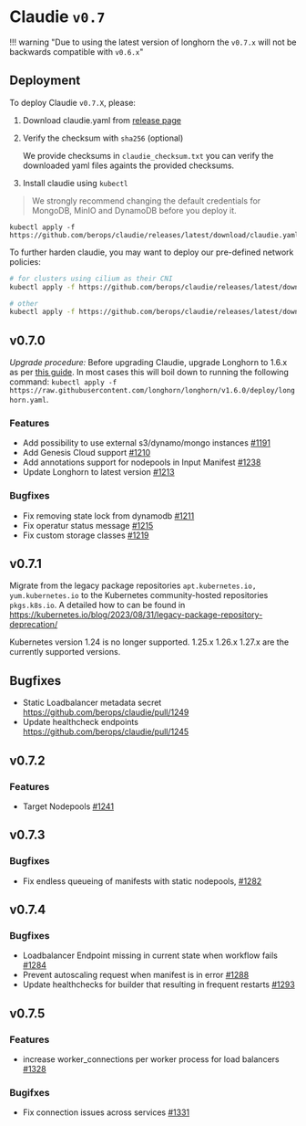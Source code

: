 # Claudie `v0.7`

!!! warning "Due to using the latest version of longhorn the `v0.7.x` will not be backwards compatible with `v0.6.x`"

## Deployment

To deploy Claudie `v0.7.X`, please:

1. Download claudie.yaml from [release page](https://github.com/berops/claudie/releases)

2. Verify the checksum with `sha256` (optional)
   
    We provide checksums in `claudie_checksum.txt` you can verify the downloaded yaml files againts the provided checksums.

3. Install claudie using `kubectl`

 > We strongly recommend changing the default credentials for MongoDB, MinIO and DynamoDB before you deploy it.

```
kubectl apply -f https://github.com/berops/claudie/releases/latest/download/claudie.yaml
```
   
   To further harden claudie, you may want to deploy our pre-defined network policies:
   ```bash
   # for clusters using cilium as their CNI
   kubectl apply -f https://github.com/berops/claudie/releases/latest/download/network-policy-cilium.yaml
   ```
   ```bash
   # other
   kubectl apply -f https://github.com/berops/claudie/releases/latest/download/network-policy.yaml
   ```



## v0.7.0

*Upgrade procedure:*
Before upgrading Claudie, upgrade Longhorn to 1.6.x as per [this guide](https://longhorn.io/docs/1.6.0/deploy/upgrade/longhorn-manager/#upgrade-with-kubectl-1). In most cases this will boil down to running the following command:
`kubectl apply -f https://raw.githubusercontent.com/longhorn/longhorn/v1.6.0/deploy/longhorn.yaml`.


### Features
- Add possibility to use external s3/dynamo/mongo instances [#1191](https://github.com/berops/claudie/pull/1191)
- Add Genesis Cloud support [#1210](https://github.com/berops/claudie/pull/1210)
- Add annotations support for nodepools in Input Manifest [#1238](https://github.com/berops/claudie/pull/1238)
- Update Longhorn to latest version [#1213](https://github.com/berops/claudie/pull/1213)
### Bugfixes
- Fix removing state lock from dynamodb [#1211](https://github.com/berops/claudie/pull/1211)
- Fix operatur status message [#1215](https://github.com/berops/claudie/pull/1215)
- Fix custom storage classes [#1219](https://github.com/berops/claudie/pull/1219)

## v0.7.1

Migrate from the legacy package repositories `apt.kubernetes.io, yum.kubernetes.io` to the Kubernetes community-hosted repositories `pkgs.k8s.io`.
A detailed how to can be found in https://kubernetes.io/blog/2023/08/31/legacy-package-repository-deprecation/

Kubernetes version 1.24 is no longer supported.
1.25.x 1.26.x 1.27.x are the currently supported versions.

## Bugfixes
* Static Loadbalancer metadata secret https://github.com/berops/claudie/pull/1249
* Update healthcheck endpoints https://github.com/berops/claudie/pull/1245

## v0.7.2
### Features
* Target Nodepools [#1241](https://github.com/berops/claudie/pull/1241)

## v0.7.3
### Bugfixes
- Fix endless queueing of manifests with static nodepools, [#1282](https://github.com/berops/claudie/pull/1282)


## v0.7.4
### Bugfixes
- Loadbalancer Endpoint missing in current state when workflow fails [#1284](https://github.com/berops/claudie/pull/1284)
- Prevent autoscaling request when manifest is in error [#1288](https://github.com/berops/claudie/pull/1288)
- Update healthchecks for builder that resulting in frequent restarts [#1293](https://github.com/berops/claudie/pull/1293)

## v0.7.5
### Features
- increase worker_connections per worker process for load balancers [#1328](https://github.com/berops/claudie/pull/1328)

### Bugifxes
- Fix connection issues across services [#1331](https://github.com/berops/claudie/pull/1331)
